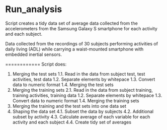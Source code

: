 Run_analysis
============

Script creates a tidy data set of average data collected from the accelerometers from the Samsung Galaxy S smartphone for each activity and each subject.

Data collected from the recordings of 30 subjects performing activities of daily living (ADL) while carrying a waist-mounted smartphone with embedded inertial sensors.

============
Script does:
 1. Merging the test sets
  1.1. Read in the data from subject test, test activities, test data 
  1.2. Separate elements by whitepace
  1.3. Convert data to numeric format 
  1.4. Merging the test sets
2. Merging the training sets
  2.1. Read in the data from subject training, training activities, training data
  1.2. Separate elements by whitepace
  1.3. Convert data to numeric format 
  1.4. Merging the training sets
3. Merging the training and the test sets into one data set
4. Shaping the data set 
  4.1. Subset the data by subjects
  4.2. Additional subset by activity
  4.3. Calculate average of each variable for each activity and each subject 
  4.4. Create tidy set of averages 



